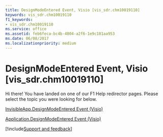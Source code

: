 ```yaml
---
title: DesignModeEntered Event, Visio [vis_sdr.chm10019110]
keywords: vis_sdr.chm10019110
f1_keywords:
- vis_sdr.chm10019110
ms.service: office
ms.assetid: feb6feca-bc4b-4804-a2f6-1e9c181aa953
ms.date: 06/08/2017
ms.localizationpriority: medium
---
```



# DesignModeEntered Event, Visio [vis_sdr.chm10019110]

Hi there! You have landed on one of our F1 Help redirector pages. Please select the topic you were looking for below.

[InvisibleApp.DesignModeEntered Event (Visio)](https://msdn.microsoft.com/library/e19005a1-574a-034d-22db-4c25d152ac96%28Office.15%29.aspx)

[Application.DesignModeEntered Event (Visio)](https://msdn.microsoft.com/library/312f0bda-1375-e176-f5c5-4ebd3c9c8b6d%28Office.15%29.aspx)

[!include[Support and feedback](~/includes/feedback-boilerplate.md)]